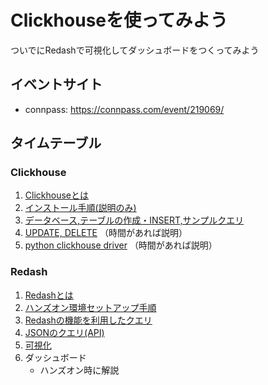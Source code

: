 # Clickhouseを使ってみよう

ついでにRedashで可視化してダッシュボードをつくってみよう

## イベントサイト

- connpass: https://connpass.com/event/219069/ 

## タイムテーブル

### Clickhouse

1. [Clickhouseとは](docs/about_clickhouse.md)
1. [インストール手順(説明のみ)](docs/install.md)
1. [データベース,テーブルの作成・INSERT,サンプルクエリ](docs/get_started.md)
1. [UPDATE, DELETE](docs/update_delete.md) （時間があれば説明）
1. [python clickhouse driver](docs/python_clickhouse_driver.md) （時間があれば説明）


### Redash

1. [Redashとは](./docs/about_redash.md)
1. [ハンズオン環境セットアップ手順](./docs/redash_handson_env.md)
1. [Redashの機能を利用したクエリ](./docs/query_params.md)
1. [JSONのクエリ(API)](./docs/query_json.md)
1. [可視化](./docs/visualization.md)
1. ダッシュボード
    - ハンズオン時に解説